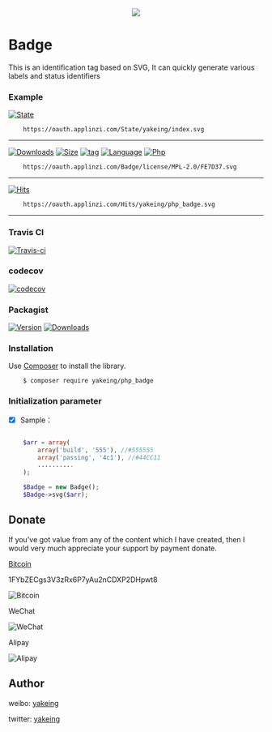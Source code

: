 <div align=center><img src="https://raw.githubusercontent.com/yakeing/php_badge/master/Subsidiary/SVG.png"/></div>

# Badge
This is an identification tag based on SVG, It can quickly generate various labels and status identifiers

### Example
[![State](https://oauth.applinzi.com/State/yakeing/index.svg)](https://github.com/yakeing/php_badge)

```
    https://oauth.applinzi.com/State/yakeing/index.svg
```

---

[![Downloads](https://img.shields.io/github/downloads/yakeing/php_badge/total.svg)](https://github.com/yakeing/php_badge)
[![Size](https://img.shields.io/github/size/yakeing/php_badge/src/Badge.php.svg)](https://github.com/yakeing/php_badge/blob/master/src/Badge.php)
[![tag](https://img.shields.io/github/tag/yakeing/php_badge.svg)](https://github.com/yakeing/php_badge/releases)
[![Language](https://oauth.applinzi.com/Badge/license/MPL-2.0/FE7D37.svg)](https://github.com/yakeing/php_badge/blob/master/LICENSE)
[![Php](https://oauth.applinzi.com/Badge/php/100.0%25/007EC6.svg)](https://github.com/yakeing/php_badge)

```
    https://oauth.applinzi.com/Badge/license/MPL-2.0/FE7D37.svg
```

---

[![Hits](https://oauth.applinzi.com/Hits/yakeing/php_badge.svg)](https://github.com/yakeing/php_badge)

```
    https://oauth.applinzi.com/Hits/yakeing/php_badge.svg
```

---

### Travis CI

[![Travis-ci](https://api.travis-ci.org/yakeing/php_badge.svg)](https://travis-ci.org/yakeing/php_badge)

### codecov

[![codecov](https://codecov.io/gh/yakeing/php_badge/branch/master/graph/badge.svg)](https://codecov.io/gh/yakeing/php_badge)

### Packagist

[![Version](http://img.shields.io/packagist/v/yakeing/php_badge.svg)](https://github.com/yakeing/php_badge/releases)
[![Downloads](http://img.shields.io/packagist/dt/yakeing/php_badge.svg)](https://packagist.org/packages/yakeing/php_badge)

### Installation

Use [Composer](https://getcomposer.org) to install the library.

```
    $ composer require yakeing/php_badge
```

### Initialization parameter

- [x] Sample：
```php

    $arr = array(
        array('build', '555'), //#555555
        array('passing', '4c1'), //#44CC11
        ..........
    );

    $Badge = new Badge();
    $Badge->svg($arr);

```

Donate
---
If you've got value from any of the content which I have created, then I would very much appreciate your support by payment donate.

 [Bitcoin](https://btc.com/1FYbZECgs3V3zRx6P7yAu2nCDXP2DHpwt8)

 1FYbZECgs3V3zRx6P7yAu2nCDXP2DHpwt8

 ![Bitcoin](https://raw.githubusercontent.com/yakeing/Content/master/Donate/Bitcoin.png)

 WeChat

 ![WeChat](https://raw.githubusercontent.com/yakeing/Content/master/Donate/WeChat.png)

 Alipay

 ![Alipay](https://raw.githubusercontent.com/yakeing/Content/master/Donate/Alipay.png)

Author
---

weibo: [yakeing](https://weibo.com/yakeing)

twitter: [yakeing](https://twitter.com/yakeing)
